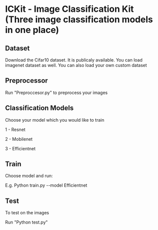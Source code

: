 # ICKit - Image Classification Kit (Three image classification models in one place) 

## Dataset
Download the Cifar10 dataset. It is publicaly available. 
You can load imagenet dataset as well.
You can also load your own custom dataset

## Preprocessor

Run "Preproccesor.py" to preprocess your images

## Classification Models

Choose your model which you would like to train

1 - Resnet 

2 - Mobilenet

3 - Efficientnet

## Train

Choose model and run:

E.g. Python train.py --model Efficientnet

## Test

To test on the images

Run "Python test.py"


